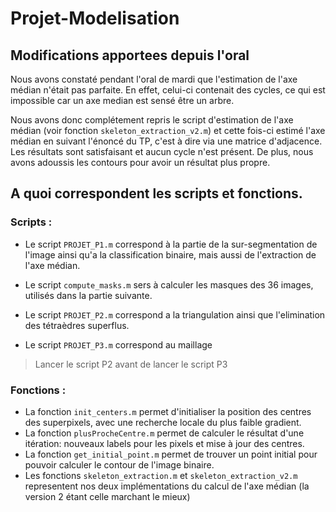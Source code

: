 # Projet-Modelisation
## Modifications apportees depuis l'oral
Nous avons constaté pendant l'oral de mardi que l'estimation de l'axe médian n'était pas parfaite. En effet, celui-ci contenait des cycles, ce qui est impossible car un axe median est sensé être un arbre.

Nous avons donc complétement repris le script d'estimation de l'axe médian (voir fonction `skeleton_extraction_v2.m`) et cette fois-ci estimé l'axe médian en suivant l'énoncé du TP, c'est à dire via une matrice d'adjacence. Les résultats sont satisfaisant et aucun cycle n'est présent. De plus, nous avons adoussis les contours pour avoir un résultat plus propre.


## A quoi correspondent les scripts et fonctions.
### Scripts : 
- Le script `PROJET_P1.m` correspond à la partie de la sur-segmentation de l'image ainsi qu'a la classification binaire, mais aussi de l'extraction de l'axe médian.

- Le script `compute_masks.m` sers à calculer les masques des 36 images, utilisés dans la partie suivante.

- Le script `PROJET_P2.m` correspond a la triangulation ainsi que l'elimination des tétraèdres superflus.

- Le script `PROJET_P3.m` correspond au maillage

> Lancer le script P2 avant de lancer le script P3

### Fonctions :
- La fonction `init_centers.m` permet d'initialiser la position des centres des superpixels, avec une recherche locale du plus faible gradient.  
- La fonction `plusProcheCentre.m` permet de calculer le résultat d'une itération: nouveaux labels pour les pixels et mise à jour des centres.
- La fonction `get_initial_point.m` permet de trouver un point initial pour pouvoir calculer le contour de l'image binaire. 
- Les fonctions `skeleton_extraction.m` et `skeleton_extraction_v2.m` representent nos deux implémentations du calcul de l'axe médian (la version 2 étant celle marchant le mieux)

